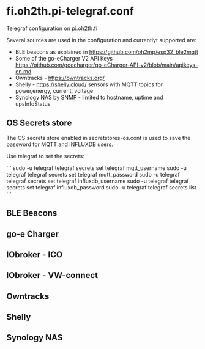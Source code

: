 # fi.oh2th.pi-telegraf.conf

Telegraf configuration on pi.oh2th.fi

Several sources are used in the configuration and currentlyt supported are:

- BLE beacons as explained in <https://github.com/oh2mp/esp32_ble2mqtt>
- Some of the go-eCharger V2 API Keys <https://github.com/goecharger/go-eCharger-API-v2/blob/main/apikeys-en.md>
- Owntracks - <https://owntracks.org/>
- Shelly - <https://shelly.cloud/> sensors with MQTT topics for power,energy, current, voltage
- Synology NAS by SNMP - limited to hostname, uptime and upsInfoStatus

## OS Secrets store

The OS secrets store enabled in secretstores-os.conf is used to save the password for MQTT and INFLUXDB users.

Use telegraf to set the secrets:

'''
sudo -u telegraf telegraf secrets set telegraf mqtt_username
sudo -u telegraf telegraf secrets set telegraf mqtt_password
sudo -u telegraf telegraf secrets set telegraf influxdb_username
sudo -u telegraf telegraf secrets set telegraf influxdb_password
sudo -u telegraf telegraf secrets list
'''

## BLE Beacons

## go-e Charger

## IObroker - ICO

## IObroker - VW-connect

## Owntracks

## Shelly

## Synology NAS
